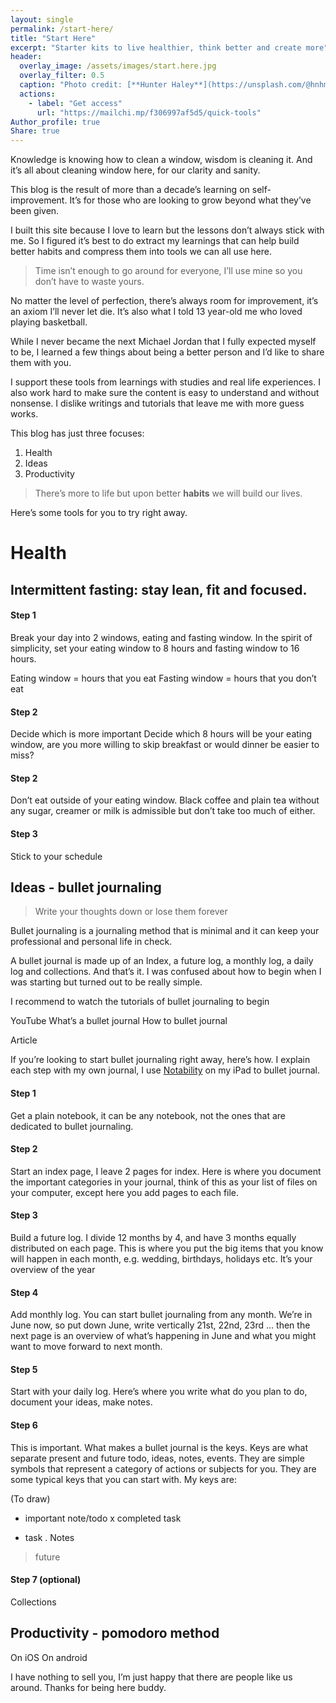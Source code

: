 ```yaml
---
layout: single
permalink: /start-here/
title: "Start Here"
excerpt: "Starter kits to live healthier, think better and create more"
header:
  overlay_image: /assets/images/start.here.jpg
  overlay_filter: 0.5
  caption: "Photo credit: [**Hunter Haley**](https://unsplash.com/@hnhmarketing)"
  actions:
    - label: "Get access"
      url: "https://mailchi.mp/f306997af5d5/quick-tools"
Author_profile: true
Share: true
---
```


Knowledge is knowing how to clean a window, wisdom is cleaning it. And it’s all about cleaning window here, for our clarity and sanity.

This blog is the result of more than a decade’s learning on self-improvement. It’s for those who are looking to grow beyond what they’ve been given.

I built this site because I love to learn but the lessons don’t always stick with me. So I figured it’s best to do extract my learnings that can help build better habits and compress them into tools we can all use here. 

> Time isn’t enough to go around for everyone, I’ll use mine so you don’t have to waste yours.

No matter the level of perfection, there’s always room for improvement, it’s an axiom I’ll never let die. It’s also what I told 13 year-old me who loved playing basketball. 

While I never became the next Michael Jordan that I fully expected myself to be, I learned a few things about being a better person and I’d like to share them with you.

I support these tools from learnings with studies and real life experiences. I also work hard to make sure the content is easy to understand and without nonsense. I dislike writings and tutorials that leave me with more guess works. 

This blog has just three focuses:

1. Health
2. Ideas
3. Productivity

> There’s more to life but upon better **habits** we will build our lives.  


Here’s some tools for you to try right away.

# Health

## Intermittent fasting: stay lean, fit and focused. 

[]()

#### Step 1
Break your day into 2 windows, eating and fasting window. In the spirit of simplicity, set your eating window to 8 hours and fasting window to 16 hours. 

Eating window  = hours that you eat
Fasting window = hours that you don’t eat

#### Step 2
Decide which is more important
Decide which 8 hours will be your eating window, are you more willing to skip breakfast or would dinner be easier to miss?

#### Step 2
Don’t eat outside of your eating window. Black coffee and plain tea without any sugar, creamer or milk is admissible but don’t take too much of either.

#### Step 3
Stick to your schedule

## Ideas - bullet journaling

[]()

> Write your thoughts down or lose them forever

Bullet journaling is a journaling method that is minimal and it can keep your professional and personal life in check.

A bullet journal is made up of an Index, a future log, a monthly log, a daily log and collections. And that’s it. I was confused about how to begin when I was starting but turned out to be really simple.

I recommend to watch the tutorials of bullet journaling to begin

YouTube
What’s a bullet journal
How to bullet journal

Article


If you’re looking to start bullet journaling right away, here’s how. I explain each step with my own journal, I use [Notability]() on my iPad to bullet journal.

#### Step 1 
Get a plain notebook, it can be any notebook, not the ones that are dedicated to bullet journaling.

#### Step 2
Start an index page, I leave 2 pages for index. Here is where you document the important categories in your journal, think of this as your list of files on your computer, except here you add pages to each file.

#### Step 3
Build a future log. I divide 12 months by 4, and have 3 months equally distributed on each page. This is where you put the big items that you know will happen in each month, e.g. wedding, birthdays, holidays etc. It’s your overview of the year

#### Step 4
Add monthly log. You can start bullet journaling from any month. We’re in June now, so put down June, write vertically 21st, 22nd, 23rd ... then the next page is an overview of what’s happening in June and what you might want to move forward to next month.

#### Step 5
Start with your daily log. Here’s where you write what do you plan to do, document your ideas, make notes. 

#### Step 6
This is important. What makes a bullet journal is the keys. Keys are what separate present and future todo, ideas, notes, events. They are simple symbols that represent a category of actions or subjects for you. They are some typical keys that you can start with. My keys are:

(To draw) ![]()
* important note/todo
x completed task
- task
. Notes
> future 

#### Step 7 (optional)

Collections

## Productivity - pomodoro method

On iOS 
On android

I have nothing to sell you, I’m just happy that there are people like us around. Thanks for being here buddy.